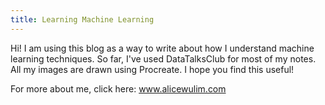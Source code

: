 ```yaml
---
title: Learning Machine Learning
---
```


Hi! I am using this blog as a way to write about how I understand machine learning techniques. So far, I've used DataTalksClub for most of my notes. All my images are drawn using Procreate. I hope you find this useful! 


For more about me, click here: www.alicewulim.com
